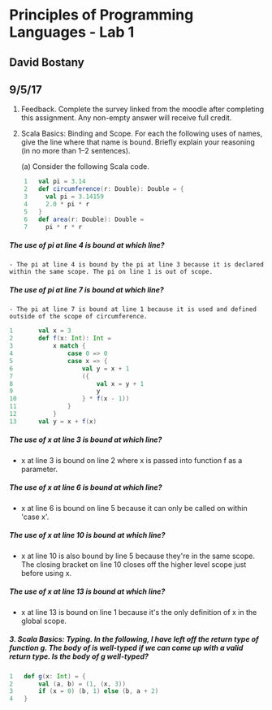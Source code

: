 # Principles of Programming Languages - Lab 1
## David Bostany
## 9/5/17

1. Feedback. Complete the survey linked from the moodle after completing this assignment.
Any non-empty answer will receive full credit.

2. Scala Basics: Binding and Scope. For each the following uses of names, give the line where
that name is bound. Briefly explain your reasoning (in no more than 1–2 sentences).

    (a) Consider the following Scala code.

```Scala
    1   val pi = 3.14
    2   def circumference(r: Double): Double = {
    3     val pi = 3.14159
    4     2.0 * pi * r
    5   }
    6   def area(r: Double): Double =
    7     pi * r * r
```
##### The use of pi at line 4 is bound at which line?
    - The pi at line 4 is bound by the pi at line 3 because it is declared within the same scope. The pi on line 1 is out of scope.

##### The use of pi at line 7 is bound at which line?
    - The pi at line 7 is bound at line 1 because it is used and defined outside of the scope of circumference.

```Scala
1       val x = 3
2       def f(x: Int): Int =
3           x match {
4               case 0 => 0
5               case x => {
6                   val y = x + 1
7                   ({
8                       val x = y + 1
9                       y
10                  } * f(x - 1))
11              }
12          }
13      val y = x + f(x)
```

##### The use of x at line 3 is bound at which line?
- x at line 3 is bound on line 2 where x is passed into function f as a parameter.

##### The use of x at line 6 is bound at which line?
- x at line 6 is bound on line 5 because it can only be called on within 'case x'.

##### The use of x at line 10 is bound at which line?
- x at line 10 is also bound by line 5 because they're in the same scope. The closing bracket on line 10 closes off the higher level scope just before using x. 

##### The use of x at line 13 is bound at which line?
- x at line 13 is bound on line 1 because it's the only definition of x in the global scope.

##### 3. Scala Basics: Typing. In the following, I have left off the return type of function g. The body of is well-typed if we can come up with a valid return type. Is the body of g well-typed?

```Scala
1   def g(x: Int) = {
2       val (a, b) = (1, (x, 3))
3       if (x = 0) (b, 1) else (b, a + 2)
4   }
```
